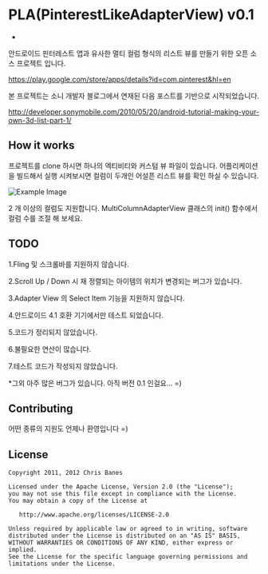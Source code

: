 PLA(PinterestLikeAdapterView) v0.1
==================================
-

안드로이드 핀터레스트 앱과 유사한 멀티 컬럼 형식의 리스트 뷰를 만들기 위한 오픈 소스 프로젝트 입니다.

https://play.google.com/store/apps/details?id=com.pinterest&hl=en

본 프로젝트는 소니 개발자 블로그에서 연재된 다음 포스트를 기반으로 시작되었습니다.

http://developer.sonymobile.com/2010/05/20/android-tutorial-making-your-own-3d-list-part-1/

How it works
-------------
프로젝트를 clone 하시면 하나의 엑티비티와 커스텀 뷰 파일이 있습니다.
어플리케이션을 빌드해서 실행 시켜보시면 컬럼이 두개인 어설픈 리스트 뷰를 확인 하실 수 있습니다.

![Example Image][3]

2 개 이상의 컬럼도 지원합니다. MultiColumnAdapterView 클래스의 init() 함수에서 컬럼 수를 조절 해 보세요.


TODO
---------------------------------------------
1.Fling 및 스크롤바를 지원하지 않습니다.

2.Scroll Up / Down 시 재 정렬되는 아이템의 위치가 변경되는 버그가 있습니다.

3.Adapter View 의 Select Item 기능을 지원하지 않습니다.

4.안드로이드 4.1 호환 기기에서만 테스트 되었습니다.

5.코드가 정리되지 않았습니다. 

6.불필요한 연산이 많습니다. 

7.테스트 코드가 작성되지 않았습니다.

*그외 아주 많은 버그가 있습니다. 아직 버전 0.1 인걸요...  =) 

Contributing
---------------------------------------------
어떤 종류의 지원도 언제나 환영입니다 =)

## License

    Copyright 2011, 2012 Chris Banes

    Licensed under the Apache License, Version 2.0 (the "License");
    you may not use this file except in compliance with the License.
    You may obtain a copy of the License at

       http://www.apache.org/licenses/LICENSE-2.0

    Unless required by applicable law or agreed to in writing, software
    distributed under the License is distributed on an "AS IS" BASIS,
    WITHOUT WARRANTIES OR CONDITIONS OF ANY KIND, either express or implied.
    See the License for the specific language governing permissions and
    limitations under the License.

 [3]: http://cloud.github.com/downloads/huewu/PinterestLikeAdapterView/screenshot.png